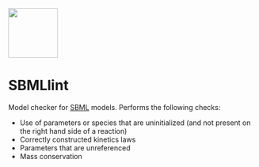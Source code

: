 <img src="https://travis-ci.org/ModelEngineering/SBMLLint.svg?branch=master" width="100"/>

# SBMLlint
Model checker for [SBML](http://sbml.org/Main_Page) models.
Performs the following checks:

- Use of parameters or species that are uninitialized (and
not present on the right hand side of a reaction)
- Correctly constructed kinetics laws
- Parameters that are unreferenced
- Mass conservation
